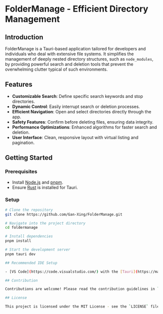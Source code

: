 # FolderManage - Efficient Directory Management

## Introduction

FolderManage is a Tauri-based application tailored for developers and individuals who deal with extensive file systems. It simplifies the management of deeply nested directory structures, such as `node_modules`, by providing powerful search and deletion tools that prevent the overwhelming clutter typical of such environments.

## Features

- **Customizable Search**: Define specific search keywords and stop directories.
- **Dynamic Control**: Easily interrupt search or deletion processes.
- **Efficient Navigation**: Open and select directories directly through the app.
- **Safety Features**: Confirm before deleting files, ensuring data integrity.
- **Performance Optimizations**: Enhanced algorithms for faster search and deletion.
- **User Interface**: Clean, responsive layout with virtual listing and pagination.

## Getting Started

### Prerequisites

- Install [Node.js](https://nodejs.org/) and [pnpm](https://pnpm.io/).
- Ensure [Rust](https://www.rust-lang.org/) is installed for Tauri.

### Setup

```bash
# Clone the repository
git clone https://github.com/Gan-Xing/FolderManage.git

# Navigate into the project directory
cd foldermanage

# Install dependencies
pnpm install

# Start the development server
pnpm tauri dev

## Recommended IDE Setup

- [VS Code](https://code.visualstudio.com/) with the [Tauri](https://marketplace.visualstudio.com/items?itemName=tauri-apps.tauri-vscode) and [rust-analyzer](https://marketplace.visualstudio.com/items?itemName=rust-lang.rust-analyzer) plugins.

## Contribution

Contributions are welcome! Please read the contribution guidelines in `CONTRIBUTING.md`.

## License

This project is licensed under the MIT License - see the `LICENSE` file for details.
